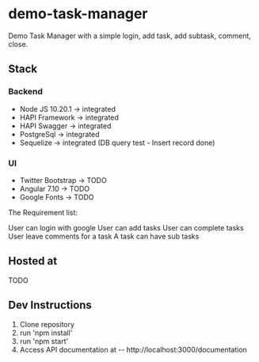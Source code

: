 # demo-task-manager
Demo Task Manager with a simple login, add task, add subtask, comment, close.

## Stack
### Backend
- Node JS 10.20.1 -> integrated
- HAPI Framework -> integrated
- HAPI Swagger -> integrated
- PostgreSql -> integrated
- Sequelize -> integrated (DB query test - Insert record done)
### UI
- Twitter Bootstrap -> TODO
- Angular 7.10 -> TODO
- Google Fonts -> TODO

The Requirement list:

User can login with google
User can add tasks
User can complete tasks
User leave comments for a task
A task can have sub tasks

## Hosted at
TODO

## Dev Instructions
1. Clone repository
2. run 'npm install'
3. run 'npm start'
4. Access API documentation at -- http://localhost:3000/documentation